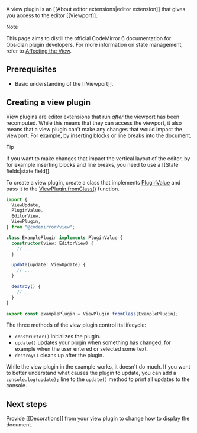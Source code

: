 A view plugin is an [[About editor extensions|editor extension]] that gives you access to the editor [[Viewport]].

> [!note]
> This page aims to distill the official CodeMirror 6 documentation for Obsidian plugin developers. For more information on state management, refer to [Affecting the View](https://codemirror.net/docs/guide/#affecting-the-view).

## Prerequisites

- Basic understanding of the [[Viewport]].

## Creating a view plugin

View plugins are editor extensions that run _after_ the viewport has been recomputed. While this means that they can access the viewport, it also means that a view plugin can't make any changes that would impact the viewport. For example, by inserting blocks or line breaks into the document.

> [!tip]
> If you want to make changes that impact the vertical layout of the editor, by for example inserting blocks and line breaks, you need to use a [[State fields|state field]].

To create a view plugin, create a class that implements [PluginValue](https://codemirror.net/docs/ref/#view.PluginValue) and pass it to the [ViewPlugin.fromClass()](https://codemirror.net/docs/ref/#view.ViewPlugin^fromClass) function.

```ts title="plugin.ts"
import {
  ViewUpdate,
  PluginValue,
  EditorView,
  ViewPlugin,
} from "@codemirror/view";

class ExamplePlugin implements PluginValue {
  constructor(view: EditorView) {
    // ...
  }

  update(update: ViewUpdate) {
    // ...
  }

  destroy() {
    // ...
  }
}

export const examplePlugin = ViewPlugin.fromClass(ExamplePlugin);
```

The three methods of the view plugin control its lifecycle:

- `constructor()` initializes the plugin.
- `update()` updates your plugin when something has changed, for example when the user entered or selected some text.
- `destroy()` cleans up after the plugin.

While the view plugin in the example works, it doesn't do much. If you want to better understand what causes the plugin to update, you can add a `console.log(update);` line to the `update()` method to print all updates to the console.

## Next steps

Provide [[Decorations]] from your view plugin to change how to display the document.
